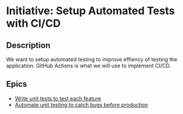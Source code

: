 # Initiative: Setup Automated Tests with CI/CD

## Description
We want to setup automated testing to improve effiency of testing the application. GitHub Actions is what we will use to implement 
CI/CD.

## Epics
* [Write unit tests to test each feature](epics/epic_unit_tests.md)
* [Automate unit testing to catch bugs before production](epics/epic_automate_unit_tests.md)